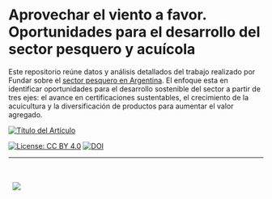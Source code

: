 # Aprovechar el viento a favor. Oportunidades para el desarrollo del sector pesquero y acuícola

Este repositorio reúne datos y análisis detallados del trabajo realizado por Fundar sobre el [sector pesquero en Argentina](https://fund.ar/publicacion/aprovechar-el-viento-a-favor-oportunidades-para-el-desarrollo-del-sector-pesquero-y-acuicola/). El enfoque esta en identificar oportunidades para el desarrollo sostenible del sector a partir de tres ejes: el avance en certificaciones sustentables, el crecimiento de la acuicultura y la diversificación de productos para aumentar el valor agregado.

<!-- CAMBIAR "https://place-hold.it/1920x1080" POR EL LINK A LA IMAGEN CORRESPONDIENTE -->
[![Título del Artículo](https://place-hold.it/1920x1080)](https://fund.ar)

[![License: CC BY 4.0](https://img.shields.io/badge/License-CC%20BY%20NC%20SA%204.0-lightgrey.svg)](https://creativecommons.org/licenses/by/4.0/)
[![DOI](https://zenodo.org/badge/DOI/10.5281/zenodo.14026583.svg)](https://doi.org/10.5281/zenodo.14026583)

<!-- 
### Ejemplos de alertas destacadas

> [!NOTE]
> Información importante o útil.

> [!TIP]
> Algún consejo útil a la hora de utilizar este contenido.

> [!IMPORTANT]
> Información clave para usar este repositorio.

> [!WARNING]
> Información urgente para evitar problemas.

> [!CAUTION]
> Potenciales riesgos.

## Ejemplo de código en `R`

```r
datos <- tibble(
  "iso" = c("ARG", "FRA"),
  "2006" = c(2,1),
  "2010" = c(2,1),
  "2014" = c(2,1),
  "2018" = c(2,2),
  "2022" = c(3,2)
)

datos %>% 
  pivot_longer(cols = -iso,
               values_to = "copas", names_to = "anio")
               
```

## Ejemplo de código en `Python`

```python
import seaborn as sns
from run import main, PATHS

empalme_df = main(**PATHS)

# VABpb per capita por provincia 
to_plot = empalme_df.query(expr="provincia != 'No distribuido'") # Solo hay datos entre 2004-2022
anio_max = to_plot.anio.max()
col_ord = to_plot[to_plot.anio==anio_max].sort_values(by='vab_pb_per_capita',ascending=False)['provincia'].to_list()
g =sns.FacetGrid(to_plot, col='provincia', col_wrap=4, col_order=col_ord)
g.map_dataframe(sns.lineplot, x='anio', y='vab_pb_per_capita')
g.set_axis_labels(x_var = "Año", y_var= "Pesos constantes de 2004" )
g.set_titles(col_template="{col_name}")
g.tight_layout()
```
-->
---
<div>&nbsp;</div>
<div>&nbsp;</div>
<div>
  &nbsp;
  <a href="https://fund.ar">
  <picture>
    <source media="(prefers-color-scheme: dark)" srcset="https://github.com/datos-Fundar/fundartools/assets/86327859/6ef27bf9-141f-4537-9d78-e16b80196959">
    <source media="(prefers-color-scheme: light)" srcset="https://github.com/datos-Fundar/fundartools/assets/86327859/aa8e7c72-4fad-403a-a8b9-739724b4c533">
    <img src="fund.ar"></img>
  </picture>
</a>
</div>
